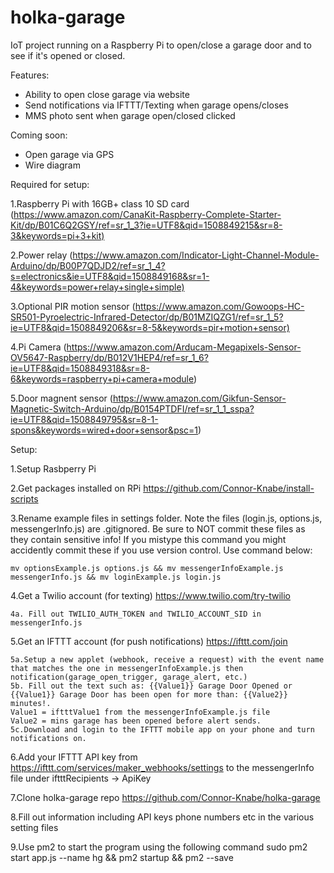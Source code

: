 # holka-garage

IoT project running on a Raspberry Pi to open/close a garage door and to see if it's opened or closed.

Features:

* Ability to open close garage via website
* Send notifications via IFTTT/Texting when garage opens/closes
* MMS photo sent when garage open/closed clicked

Coming soon:

* Open garage via GPS
* Wire diagram

Required for setup:

1.Raspberry Pi with 16GB+ class 10 SD card  (<https://www.amazon.com/CanaKit-Raspberry-Complete-Starter-Kit/dp/B01C6Q2GSY/ref=sr_1_3?ie=UTF8&qid=1508849215&sr=8-3&keywords=pi+3+kit)>

2.Power relay (<https://www.amazon.com/Indicator-Light-Channel-Module-Arduino/dp/B00P7QDJD2/ref=sr_1_4?s=electronics&ie=UTF8&qid=1508849168&sr=1-4&keywords=power+relay+single+simple)>

3.Optional PIR motion sensor (<https://www.amazon.com/Gowoops-HC-SR501-Pyroelectric-Infrared-Detector/dp/B01MZIQZG1/ref=sr_1_5?ie=UTF8&qid=1508849206&sr=8-5&keywords=pir+motion+sensor)>

4.Pi Camera (<https://www.amazon.com/Arducam-Megapixels-Sensor-OV5647-Raspberry/dp/B012V1HEP4/ref=sr_1_6?ie=UTF8&qid=1508849318&sr=8-6&keywords=raspberry+pi+camera+module>)

5.Door magnent sensor (<https://www.amazon.com/Gikfun-Sensor-Magnetic-Switch-Arduino/dp/B0154PTDFI/ref=sr_1_1_sspa?ie=UTF8&qid=1508849795&sr=8-1-spons&keywords=wired+door+sensor&psc=1>)

Setup:

1.Setup Rasbperry Pi

2.Get packages installed on RPi <https://github.com/Connor-Knabe/install-scripts>

3.Rename example files in settings folder.  Note the files (login.js, options.js, messengerInfo.js) are .gitignored.  Be sure to NOT commit these files as they contain sensitive info! If you mistype this command you might accidently commit these if you use version control.  Use command below:

    mv optionsExample.js options.js && mv messengerInfoExample.js messengerInfo.js && mv loginExample.js login.js

4.Get a Twilio account (for texting) <https://www.twilio.com/try-twilio>

    4a. Fill out TWILIO_AUTH_TOKEN and TWILIO_ACCOUNT_SID in messengerInfo.js

5.Get an IFTTT account (for push notifications) <https://ifttt.com/join>

    5a.Setup a new applet (webhook, receive a request) with the event name that matches the one in messengerInfoExample.js then notification(garage_open_trigger, garage_alert, etc.)
    5b. Fill out the text such as: {{Value1}} Garage Door Opened or {{Value1}} Garage Door has been open for more than: {{Value2}} minutes!.
    Value1 = iftttValue1 from the messengerInfoExample.js file
    Value2 = mins garage has been opened before alert sends.
    5c.Download and login to the IFTTT mobile app on your phone and turn notifications on.

6.Add your IFTTT API key from <https://ifttt.com/services/maker_webhooks/settings> to the messengerInfo file under iftttRecipients -> ApiKey

7.Clone holka-garage repo <https://github.com/Connor-Knabe/holka-garage>

8.Fill out information including API keys phone numbers etc in the various setting files

9.Use pm2 to start the program using the following command
    sudo pm2 start app.js --name hg && pm2 startup && pm2 --save
